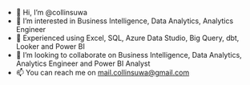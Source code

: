 - 👋 Hi, I’m @collinsuwa
- 👀 I’m interested in Business Intelligence, Data Analytics, Analytics Engineer
- 🌱 Experienced using Excel, SQL, Azure Data Studio, Big Query, dbt, Looker and Power BI
- 💞️ I’m looking to collaborate on Business Intelligence, Data Analytics, Analytics Engineer and Power BI Analyst
- 📫 You can reach me on mail.collinsuwa@gmail.com

<!---
collinsuwa/collinsuwa is a ✨ special ✨ repository because its `README.md` (this file) appears on your GitHub profile.
You can click the Preview link to take a look at your changes.
--->
